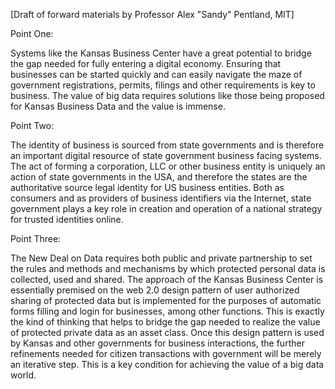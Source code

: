 [Draft of forward materials by Professor Alex "Sandy" Pentland, MIT]

Point One: 

Systems like the Kansas Business Center have a great potential to bridge the gap needed for fully entering a digital economy.  Ensuring that businesses can be started quickly and can easily navigate the maze of government registrations, permits, filings and other requirements is key to business.  The value of big data requires solutions like those being proposed for Kansas Business Data and the value is immense.  

Point Two:

The identity of business is sourced from state governments and is therefore an important digital resource of state government business facing systems.  The act of forming a corporation, LLC or other business entity is uniquely an action of state governments in the USA, and therefore  the states are the authoritative source legal identity for US business entities.  Both as consumers and as providers of business identifiers via the Internet, state government plays a key role in creation and operation of a national strategy for trusted identities online.  

Point Three: 

The New Deal on Data requires both public and private partnership to set the rules and methods and mechanisms by which protected personal data is collected, used and shared.  The approach of the Kansas Business Center is essentially premised on the web 2.0 design pattern of user authorized sharing of protected data but is implemented for the purposes of automatic forms filling and login for businesses, among other functions.  This is exactly the kind of thinking that helps to bridge the gap needed to realize the value of protected private data as an asset class.  Once this design pattern is used by Kansas and other governments for business interactions, the further refinements needed for citizen transactions with government will be merely an iterative step.  This is a key condition for achieving the value of a big data world.  
